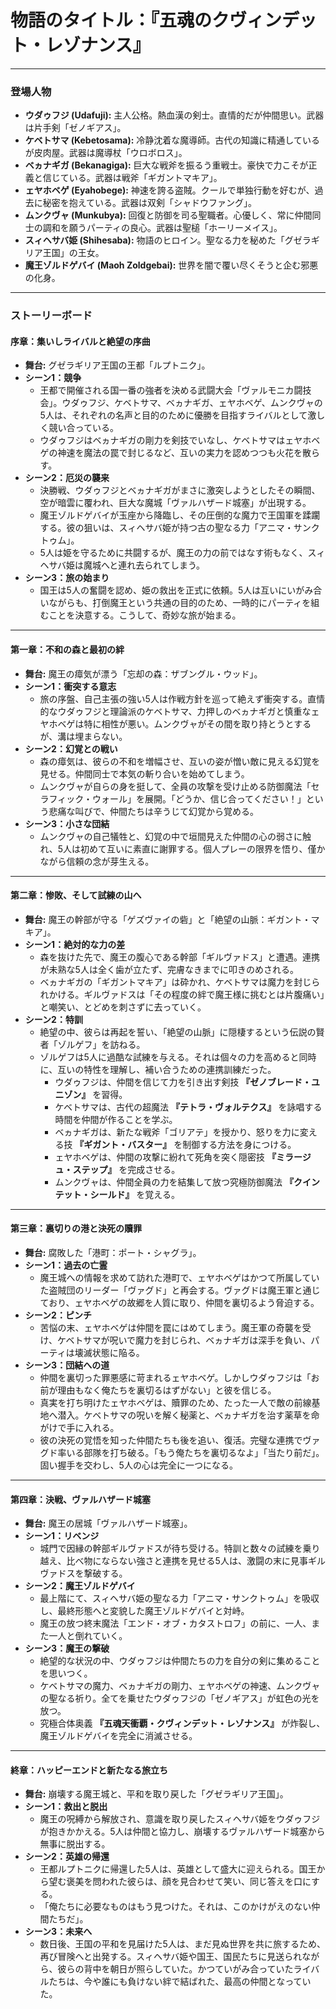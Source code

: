# 物語のタイトル：『五魂のクヴィンデット・レゾナンス』

---

### **登場人物**

* **ウダゥフジ (Udafuji):** 主人公格。熱血漢の剣士。直情的だが仲間思い。武器は片手剣「ゼノギアス」。
* **ケベトサマ (Kebetosama):** 冷静沈着な魔導師。古代の知識に精通しているが皮肉屋。武器は魔導杖「ウロボロス」。
* **ベヵナギガ (Bekanagiga):** 巨大な戦斧を振るう重戦士。豪快で力こそが正義と信じている。武器は戦斧「ギガントマキア」。
* **ェヤホベゲ (Eyahobege):** 神速を誇る盗賊。クールで単独行動を好むが、過去に秘密を抱えている。武器は双剣「シャドウファング」。
* **ムンクヴャ (Munkubya):** 回復と防御を司る聖職者。心優しく、常に仲間同士の調和を願うパーティの良心。武器は聖槌「ホーリーメイス」。
* **スィヘサバ姫 (Shihesaba):** 物語のヒロイン。聖なる力を秘めた「グゼラギリア王国」の王女。
* **魔王ゾルドゲバイ (Maoh Zoldgebai):** 世界を闇で覆い尽くそうと企む邪悪の化身。

---

### **ストーリーボード**

#### **序章：集いしライバルと絶望の序曲**

* **舞台:** グゼラギリア王国の王都「ルプトニク」。
* **シーン1：競争**
    * 王都で開催される国一番の強者を決める武闘大会「ヴァルモニカ闘技会」。ウダゥフジ、ケベトサマ、ベヵナギガ、ェヤホベゲ、ムンクヴャの5人は、それぞれの名声と目的のために優勝を目指すライバルとして激しく競い合っている。
    * ウダゥフジはベヵナギガの剛力を剣技でいなし、ケベトサマはェヤホベゲの神速を魔法の罠で封じるなど、互いの実力を認めつつも火花を散らす。
* **シーン2：厄災の襲来**
    * 決勝戦、ウダゥフジとベヵナギガがまさに激突しようとしたその瞬間、空が暗雲に覆われ、巨大な魔城「ヴァルハザード城塞」が出現する。
    * 魔王ゾルドゲバイが玉座から降臨し、その圧倒的な魔力で王国軍を蹂躙する。彼の狙いは、スィヘサバ姫が持つ古の聖なる力「アニマ・サンクトゥム」。
    * 5人は姫を守るために共闘するが、魔王の力の前ではなす術もなく、スィヘサバ姫は魔城へと連れ去られてしまう。
* **シーン3：旅の始まり**
    * 国王は5人の奮闘を認め、姫の救出を正式に依頼。5人は互いにいがみ合いながらも、打倒魔王という共通の目的のため、一時的にパーティを組むことを決意する。こうして、奇妙な旅が始まる。

---

#### **第一章：不和の森と最初の絆**

* **舞台:** 魔王の瘴気が漂う「忘却の森：ザブングル・ウッド」。
* **シーン1：衝突する意志**
    * 旅の序盤、自己主張の強い5人は作戦方針を巡って絶えず衝突する。直情的なウダゥフジと理論派のケベトサマ、力押しのベヵナギガと慎重なェヤホベゲは特に相性が悪い。ムンクヴャがその間を取り持とうとするが、溝は埋まらない。
* **シーン2：幻覚との戦い**
    * 森の瘴気は、彼らの不和を増幅させ、互いの姿が憎い敵に見える幻覚を見せる。仲間同士で本気の斬り合いを始めてしまう。
    * ムンクヴャが自らの身を挺して、全員の攻撃を受け止める防御魔法「セラフィック・ウォール」を展開。「どうか、信じ合ってください！」という悲痛な叫びで、仲間たちは辛うじて幻覚から覚める。
* **シーン3：小さな団結**
    * ムンクヴャの自己犠牲と、幻覚の中で垣間見えた仲間の心の弱さに触れ、5人は初めて互いに素直に謝罪する。個人プレーの限界を悟り、僅かながら信頼の念が芽生える。

---

#### **第二章：惨敗、そして試練の山へ**

* **舞台:** 魔王の幹部が守る「ゲズヴァイの砦」と「絶望の山脈：ギガント・マキア」。
* **シーン1：絶対的な力の差**
    * 森を抜けた先で、魔王の腹心である幹部「ギルヴァドス」と遭遇。連携が未熟な5人は全く歯が立たず、完膚なきまでに叩きのめされる。
    * ベヵナギガの「ギガントマキア」は砕かれ、ケベトサマは魔力を封じられかける。ギルヴァドスは「その程度の絆で魔王様に挑むとは片腹痛い」と嘲笑い、とどめを刺さずに去っていく。
* **シーン2：特訓**
    * 絶望の中、彼らは再起を誓い、「絶望の山脈」に隠棲するという伝説の賢者「ゾルゲフ」を訪ねる。
    * ゾルゲフは5人に過酷な試練を与える。それは個々の力を高めると同時に、互いの特性を理解し、補い合うための連携訓練だった。
        * ウダゥフジは、仲間を信じて力を引き出す剣技 **『ゼノブレード・ユニゾン』** を習得。
        * ケベトサマは、古代の超魔法 **『テトラ・ヴォルテクス』** を詠唱する時間を仲間が作ることを学ぶ。
        * ベヵナギガは、新たな戦斧「ゴリアテ」を授かり、怒りを力に変える技 **『ギガント・バスター』** を制御する方法を身につける。
        * ェヤホベゲは、仲間の攻撃に紛れて死角を突く隠密技 **『ミラージュ・ステップ』** を完成させる。
        * ムンクヴャは、仲間全員の力を結集して放つ究極防御魔法 **『クインテット・シールド』** を覚える。

---

#### **第三章：裏切りの港と決死の贖罪**

* **舞台:** 腐敗した「港町：ポート・シャグラ」。
* **シーン1：過去の亡霊**
    * 魔王城への情報を求めて訪れた港町で、ェヤホベゲはかつて所属していた盗賊団のリーダー「ヴァグド」と再会する。ヴァグドは魔王軍と通じており、ェヤホベゲの故郷を人質に取り、仲間を裏切るよう脅迫する。
* **シーン2：ピンチ**
    * 苦悩の末、ェヤホベゲは仲間を罠にはめてしまう。魔王軍の奇襲を受け、ケベトサマが呪いで魔力を封じられ、ベヵナギガは深手を負い、パーティは壊滅状態に陥る。
* **シーン3：団結への道**
    * 仲間を裏切った罪悪感に苛まれるェヤホベゲ。しかしウダゥフジは「お前が理由もなく俺たちを裏切るはずがない」と彼を信じる。
    * 真実を打ち明けたェヤホベゲは、贖罪のため、たった一人で敵の前線基地へ潜入。ケベトサマの呪いを解く秘薬と、ベヵナギガを治す薬草を命がけで手に入れる。
    * 彼の決死の覚悟を知った仲間たちも後を追い、復活。完璧な連携でヴァグド率いる部隊を打ち破る。「もう俺たちを裏切るなよ」「当たり前だ」。固い握手を交わし、5人の心は完全に一つになる。

---

#### **第四章：決戦、ヴァルハザード城塞**

* **舞台:** 魔王の居城「ヴァルハザード城塞」。
* **シーン1：リベンジ**
    * 城門で因縁の幹部ギルヴァドスが待ち受ける。特訓と数々の試練を乗り越え、比べ物にならない強さと連携を見せる5人は、激闘の末に見事ギルヴァドスを撃破する。
* **シーン2：魔王ゾルドゲバイ**
    * 最上階にて、スィヘサバ姫の聖なる力「アニマ・サンクトゥム」を吸収し、最終形態へと変貌した魔王ゾルドゲバイと対峙。
    * 魔王の放つ終末魔法「エンド・オブ・カタストロフ」の前に、一人、また一人と倒れていく。
* **シーン3：魔王の撃破**
    * 絶望的な状況の中、ウダゥフジは仲間たちの力を自分の剣に集めることを思いつく。
    * ケベトサマの魔力、ベヵナギガの剛力、ェヤホベゲの神速、ムンクヴャの聖なる祈り。全てを乗せたウダゥフジの「ゼノギアス」が虹色の光を放つ。
    * 究極合体奥義 **『五魂天衝覇・クヴィンデット・レゾナンス』** が炸裂し、魔王ゾルドゲバイを完全に消滅させる。

---

#### **終章：ハッピーエンドと新たなる旅立ち**

* **舞台:** 崩壊する魔王城と、平和を取り戻した「グゼラギリア王国」。
* **シーン1：救出と脱出**
    * 魔王の呪縛から解放され、意識を取り戻したスィヘサバ姫をウダゥフジが抱きかかえる。5人は仲間と協力し、崩壊するヴァルハザード城塞から無事に脱出する。
* **シーン2：英雄の帰還**
    * 王都ルプトニクに帰還した5人は、英雄として盛大に迎えられる。国王から望む褒美を問われた彼らは、顔を見合わせて笑い、同じ答えを口にする。
    * 「俺たちに必要なものはもう見つけた。それは、このかけがえのない仲間たちだ」。
* **シーン3：未来へ**
    * 数日後、王国の平和を見届けた5人は、まだ見ぬ世界を共に旅するため、再び冒険へと出発する。スィヘサバ姫や国王、国民たちに見送られながら、彼らの背中を朝日が照らしていた。かつていがみ合っていたライバルたちは、今や誰にも負けない絆で結ばれた、最高の仲間となっていた。
